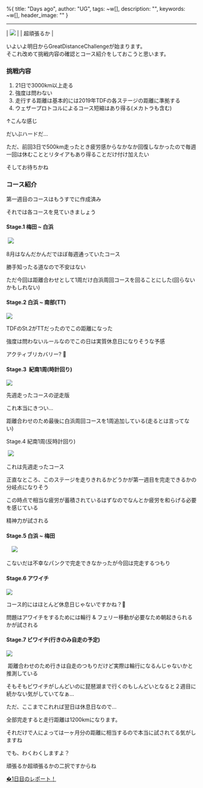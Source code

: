 %{
  title: "Days ago",
  author: "UG",
  tags: ~w[],
  description: "",
  keywords: ~w[],
  header_image: ""
}

---
| [![](https://4.bp.blogspot.com/-MvNYQLoE9zM/XWpCWox938I/AAAAAAAABlA/8DJtASA-eWcaY-LpGx4f3a-PyY0wyliqQCK4BGAYYCw/s320/EA0Ay8BX4AIlzDf.jpg)](http://4.bp.blogspot.com/-MvNYQLoE9zM/XWpCWox938I/AAAAAAAABlA/8DJtASA-eWcaY-LpGx4f3a-PyY0wyliqQCK4BGAYYCw/s1600/EA0Ay8BX4AIlzDf.jpg) |
| 超頑張るか |

  
いよいよ明日からGreatDistanceChallengeが始まります。  
そこれ改めて挑戦内容の確認とコース紹介をしておこうと思います。  
  

### 挑戦内容

1. 21日で3000km以上走る
2. 強度は問わない
3. 走行する距離は基本的には2019年TDFの各ステージの距離に準拠する
4. ウェザープロトコルによるコース短縮はあり得る(メカトラも含む)

↑こんな感じ

だいぶハードだ...

ただ、前回3日で500km走ったとき疲労感からなかなか回復しなかったので毎週一回は休むこととリタイアもあり得ることだけ付け加えたい

  

そしてお待ちかね

  

### コース紹介

第一週目のコースはもうすでに作成済み

それでは各コースを見ていきましょう

  

#### Stage.1 梅田 ~ 白浜

&nbsp;[![](https://2.bp.blogspot.com/-o-1qENRJxy0/XWo_MsjzYwI/AAAAAAAABjg/M9xyBiseQxwXKLJ8IcnWy1yvx7qeAOdkQCK4BGAYYCw/s320/%25E3%2582%25B9%25E3%2582%25AF%25E3%2583%25AA%25E3%2583%25BC%25E3%2583%25B3%25E3%2582%25B7%25E3%2583%25A7%25E3%2583%2583%25E3%2583%2588%2B2019-08-31%2B18.29.47.png)](http://2.bp.blogspot.com/-o-1qENRJxy0/XWo_MsjzYwI/AAAAAAAABjg/M9xyBiseQxwXKLJ8IcnWy1yvx7qeAOdkQCK4BGAYYCw/s1600/%25E3%2582%25B9%25E3%2582%25AF%25E3%2583%25AA%25E3%2583%25BC%25E3%2583%25B3%25E3%2582%25B7%25E3%2583%25A7%25E3%2583%2583%25E3%2583%2588%2B2019-08-31%2B18.29.47.png)

8月はなんだかんだでほぼ毎週通っていたコース

勝手知ったる道なので不安はない

ただ今回は距離合わせとして1周だけ白浜周回コースを回ることにした(回らないかもしれない)

  

  

#### Stage.2 白浜 ~ 南部(TT)

[![](https://3.bp.blogspot.com/-xYxtmoKUeB4/XWo_nb2VF-I/AAAAAAAABj0/XdH0mTIfnpIEiU-QHcphLEbGdmpKVNpTQCK4BGAYYCw/s320/%25E3%2582%25B9%25E3%2582%25AF%25E3%2583%25AA%25E3%2583%25BC%25E3%2583%25B3%25E3%2582%25B7%25E3%2583%25A7%25E3%2583%2583%25E3%2583%2588%2B2019-08-31%2B18.29.52.png)](http://3.bp.blogspot.com/-xYxtmoKUeB4/XWo_nb2VF-I/AAAAAAAABj0/XdH0mTIfnpIEiU-QHcphLEbGdmpKVNpTQCK4BGAYYCw/s1600/%25E3%2582%25B9%25E3%2582%25AF%25E3%2583%25AA%25E3%2583%25BC%25E3%2583%25B3%25E3%2582%25B7%25E3%2583%25A7%25E3%2583%2583%25E3%2583%2588%2B2019-08-31%2B18.29.52.png)

TDFのSt.2がTTだったのでこの距離になった

強度は問わないルールなのでこの日は実質休息日になりそうな予感

アクティブリカバリー? 🤔

  

#### Stage.3&nbsp; 紀南1周(時計回り)

[![](https://2.bp.blogspot.com/-RYosHKT7PeA/XWpAeiX7DFI/AAAAAAAABkE/wn9Xg2ZTo_Y2IruvrHgmqf8uOabT4LoIACK4BGAYYCw/s320/%25E3%2582%25B9%25E3%2582%25AF%25E3%2583%25AA%25E3%2583%25BC%25E3%2583%25B3%25E3%2582%25B7%25E3%2583%25A7%25E3%2583%2583%25E3%2583%2588%2B2019-08-31%2B18.29.59.png)](http://2.bp.blogspot.com/-RYosHKT7PeA/XWpAeiX7DFI/AAAAAAAABkE/wn9Xg2ZTo_Y2IruvrHgmqf8uOabT4LoIACK4BGAYYCw/s1600/%25E3%2582%25B9%25E3%2582%25AF%25E3%2583%25AA%25E3%2583%25BC%25E3%2583%25B3%25E3%2582%25B7%25E3%2583%25A7%25E3%2583%2583%25E3%2583%2588%2B2019-08-31%2B18.29.59.png)

先週走ったコースの逆走版

これ本当にきつい...

距離合わせのため最後に白浜周回コースを1周追加している(走るとは言ってない)

  

  

Stage.4 紀南1周(反時計回り)

&nbsp;[![](https://3.bp.blogspot.com/-ccvJyCdlZrs/XWpAw7TzOkI/AAAAAAAABkQ/EaXC2P9igFwHe2tamvOUAZ9vXsspl1qKwCK4BGAYYCw/s320/%25E3%2582%25B9%25E3%2582%25AF%25E3%2583%25AA%25E3%2583%25BC%25E3%2583%25B3%25E3%2582%25B7%25E3%2583%25A7%25E3%2583%2583%25E3%2583%2588%2B2019-08-31%2B18.30.07.png)](http://3.bp.blogspot.com/-ccvJyCdlZrs/XWpAw7TzOkI/AAAAAAAABkQ/EaXC2P9igFwHe2tamvOUAZ9vXsspl1qKwCK4BGAYYCw/s1600/%25E3%2582%25B9%25E3%2582%25AF%25E3%2583%25AA%25E3%2583%25BC%25E3%2583%25B3%25E3%2582%25B7%25E3%2583%25A7%25E3%2583%2583%25E3%2583%2588%2B2019-08-31%2B18.30.07.png)

これは先週走ったコース

正直なところ、このステージを走りきれるかどうかが第一週目を完走できるかの分岐点になりそう

この時点で相当な疲労が蓄積されているはずなのでなんとか疲労を和らげる必要を感じている

精神力が試される

  

  

#### Stage.5 白浜 ~ 梅田

　[![](https://4.bp.blogspot.com/-aihHq5kUm5I/XWpBLUFafXI/AAAAAAAABkc/2YFBM9KMpnMc90GAnlOWgHNbEKHo7Y1CACK4BGAYYCw/s320/%25E3%2582%25B9%25E3%2582%25AF%25E3%2583%25AA%25E3%2583%25BC%25E3%2583%25B3%25E3%2582%25B7%25E3%2583%25A7%25E3%2583%2583%25E3%2583%2588%2B2019-08-31%2B18.30.12.png)](http://4.bp.blogspot.com/-aihHq5kUm5I/XWpBLUFafXI/AAAAAAAABkc/2YFBM9KMpnMc90GAnlOWgHNbEKHo7Y1CACK4BGAYYCw/s1600/%25E3%2582%25B9%25E3%2582%25AF%25E3%2583%25AA%25E3%2583%25BC%25E3%2583%25B3%25E3%2582%25B7%25E3%2583%25A7%25E3%2583%2583%25E3%2583%2588%2B2019-08-31%2B18.30.12.png)

こないだは不幸なパンクで完走できなかったが今回は完走するつもり

  

  

#### Stage.6 アワイチ

[![](https://3.bp.blogspot.com/-lNJXhUTzXP4/XWpBf4fz1YI/AAAAAAAABko/_Ll0GYCxrfo4TcLGCkAJYUdfF79RnmfQQCK4BGAYYCw/s320/%25E3%2582%25B9%25E3%2582%25AF%25E3%2583%25AA%25E3%2583%25BC%25E3%2583%25B3%25E3%2582%25B7%25E3%2583%25A7%25E3%2583%2583%25E3%2583%2588%2B2019-08-31%2B18.30.17.png)](http://3.bp.blogspot.com/-lNJXhUTzXP4/XWpBf4fz1YI/AAAAAAAABko/_Ll0GYCxrfo4TcLGCkAJYUdfF79RnmfQQCK4BGAYYCw/s1600/%25E3%2582%25B9%25E3%2582%25AF%25E3%2583%25AA%25E3%2583%25BC%25E3%2583%25B3%25E3%2582%25B7%25E3%2583%25A7%25E3%2583%2583%25E3%2583%2588%2B2019-08-31%2B18.30.17.png)

コース的にはほとんど休息日じゃないですかね？🤔

問題はアワイチをするためには輪行 & フェリー移動が必要なため朝起きられるかが試される

  

#### Stage.7 ビワイチ(行きのみ自走の予定)

[![](https://1.bp.blogspot.com/-Z5-qI1MS05s/XWpBvIR0alI/AAAAAAAABkw/ZGYyFG1JK_42RhJCI-Zb_X17tcxDEcB6wCK4BGAYYCw/s320/%25E3%2582%25B9%25E3%2582%25AF%25E3%2583%25AA%25E3%2583%25BC%25E3%2583%25B3%25E3%2582%25B7%25E3%2583%25A7%25E3%2583%2583%25E3%2583%2588%2B2019-08-31%2B18.30.23.png)](http://1.bp.blogspot.com/-Z5-qI1MS05s/XWpBvIR0alI/AAAAAAAABkw/ZGYyFG1JK_42RhJCI-Zb_X17tcxDEcB6wCK4BGAYYCw/s1600/%25E3%2582%25B9%25E3%2582%25AF%25E3%2583%25AA%25E3%2583%25BC%25E3%2583%25B3%25E3%2582%25B7%25E3%2583%25A7%25E3%2583%2583%25E3%2583%2588%2B2019-08-31%2B18.30.23.png)

&nbsp;距離合わせのため行きは自走のつもりだけど実際は輪行になるんじゃないかと推測している

そもそもビワイチがしんどいのに琵琶湖まで行くのもしんどいとなると２週目に続かない気がしていてなぁ...

ただ、ここまでこれれば翌日は休息日なので...

  

  

全部完走すると走行距離は1200kmになります。

それだけで人によっては一ヶ月分の距離に相当するので本当に試されてる気がしますね

  

でも、わくわくしますよ？

頑張るか超頑張るかの二択ですからね

  

[�1日目のレポート！](https://blog.great-distance.com/2019/09/greatdistance-stage1_1.html)

#### 


